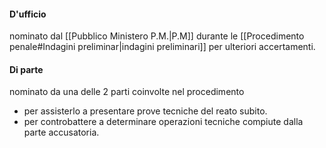 
#### D'ufficio
nominato dal [[Pubblico Ministero P.M.|P.M]] durante le [[Procedimento penale#Indagini preliminar|indagini preliminari]] per ulteriori accertamenti.
#### Di parte 
nominato da una delle 2 parti coinvolte nel procedimento 
- per assisterlo a presentare prove tecniche del reato subito. 
- per controbattere a determinare operazioni tecniche compiute dalla parte accusatoria. 
